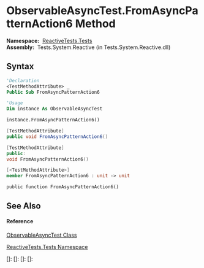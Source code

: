 # ObservableAsyncTest.FromAsyncPatternAction6 Method

**Namespace:**  [ReactiveTests.Tests](ReactiveTests.Tests\ReactiveTests.Tests.md)  
**Assembly:**  Tests.System.Reactive (in Tests.System.Reactive.dll)

## Syntax

```vb
'Declaration
<TestMethodAttribute> _
Public Sub FromAsyncPatternAction6
```

```vb
'Usage
Dim instance As ObservableAsyncTest

instance.FromAsyncPatternAction6()
```

```csharp
[TestMethodAttribute]
public void FromAsyncPatternAction6()
```

```c++
[TestMethodAttribute]
public:
void FromAsyncPatternAction6()
```

```fsharp
[<TestMethodAttribute>]
member FromAsyncPatternAction6 : unit -> unit 
```

```jscript
public function FromAsyncPatternAction6()
```

## See Also

#### Reference

[ObservableAsyncTest Class](ObservableAsyncTest\ObservableAsyncTest.md)

[ReactiveTests.Tests Namespace](ReactiveTests.Tests\ReactiveTests.Tests.md)

[]: 
[]: 
[]: 
[]: 